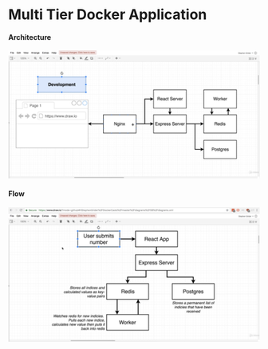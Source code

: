 # Multi Tier Docker Application

#### Architecture

![alt project architecture](./screenshots/multi-tier-docker-app-architecture.png)

#### Flow

![alt project flow](./screenshots/multi-tier-docker-app-flow.png)

